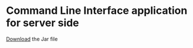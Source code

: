 # Command Line Interface application for server side
[Download](https://github.com/PaulAntonescu/PC-to-Android-File_Transfer-using-Java-Socket/blob/main/For%20PC/Command%20Line%20application/IPServer.jar) the Jar file
